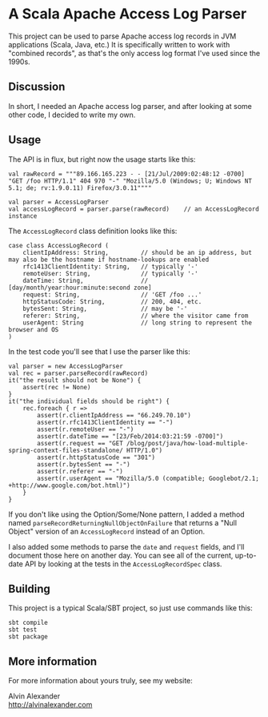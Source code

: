 # A Scala Apache Access Log Parser

This project can be used to parse Apache access log records in JVM applications (Scala,
Java, etc.) It is specifically written to work with "combined records", as that's
the only access log format I've used since the 1990s.


## Discussion

In short, I needed an Apache access log parser, and after looking at some other
code, I decided to write my own.


## Usage

The API is in flux, but right now the usage starts like this:

    val rawRecord = """89.166.165.223 - - [21/Jul/2009:02:48:12 -0700] "GET /foo HTTP/1.1" 404 970 "-" "Mozilla/5.0 (Windows; U; Windows NT 5.1; de; rv:1.9.0.11) Firefox/3.0.11""""
    
    val parser = AccessLogParser
    val accessLogRecord = parser.parse(rawRecord)    // an AccessLogRecord instance

The `AccessLogRecord` class definition looks like this:

    case class AccessLogRecord (
        clientIpAddress: String,         // should be an ip address, but may also be the hostname if hostname-lookups are enabled
        rfc1413ClientIdentity: String,   // typically '-'
        remoteUser: String,              // typically '-'
        dateTime: String,                // [day/month/year:hour:minute:second zone]
        request: String,                 // 'GET /foo ...'
        httpStatusCode: String,          // 200, 404, etc.
        bytesSent: String,               // may be '-'
        referer: String,                 // where the visitor came from
        userAgent: String                // long string to represent the browser and OS
    )

In the test code you'll see that I use the parser like this:

    val parser = new AccessLogParser
    val rec = parser.parseRecord(rawRecord)
    it("the result should not be None") {
        assert(rec != None)
    }
    it("the individual fields should be right") {
        rec.foreach { r =>
            assert(r.clientIpAddress == "66.249.70.10")
            assert(r.rfc1413ClientIdentity == "-")
            assert(r.remoteUser == "-")
            assert(r.dateTime == "[23/Feb/2014:03:21:59 -0700]")
            assert(r.request == "GET /blog/post/java/how-load-multiple-spring-context-files-standalone/ HTTP/1.0")
            assert(r.httpStatusCode == "301")
            assert(r.bytesSent == "-")
            assert(r.referer == "-")
            assert(r.userAgent == "Mozilla/5.0 (compatible; Googlebot/2.1; +http://www.google.com/bot.html)")
        }
    }

If you don't like using the Option/Some/None pattern, I added a method named `parseRecordReturningNullObjectOnFailure`
that returns a "Null Object" version of an `AccessLogRecord` instead of an Option.

I also added some methods to parse the `date` and `request` fields, and I'll document those
here on another day. You can see all of the current, up-to-date API by looking at the tests 
in the `AccessLogRecordSpec` class.


## Building

This project is a typical Scala/SBT project, so just use commands like this:

    sbt compile
    sbt test
    sbt package


## More information

For more information about yours truly, see my website:

Alvin Alexander  
http://alvinalexander.com


